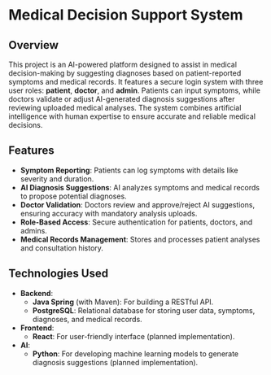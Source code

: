 # Medical Decision Support System

## Overview
This project is an AI-powered platform designed to assist in medical decision-making by suggesting diagnoses based on patient-reported symptoms and medical records. It features a secure login system with three user roles: **patient**, **doctor**, and **admin**. Patients can input symptoms, while doctors validate or adjust AI-generated diagnosis suggestions after reviewing uploaded medical analyses. The system combines artificial intelligence with human expertise to ensure accurate and reliable medical decisions.

## Features
- **Symptom Reporting**: Patients can log symptoms with details like severity and duration.
- **AI Diagnosis Suggestions**: AI analyzes symptoms and medical records to propose potential diagnoses.
- **Doctor Validation**: Doctors review and approve/reject AI suggestions, ensuring accuracy with mandatory analysis uploads.
- **Role-Based Access**: Secure authentication for patients, doctors, and admins.
- **Medical Records Management**: Stores and processes patient analyses and consultation history.

## Technologies Used
- **Backend**:
  - **Java Spring** (with Maven): For building a RESTful API.
  - **PostgreSQL**: Relational database for storing user data, symptoms, diagnoses, and medical records.
- **Frontend**:
  - **React**: For user-friendly interface (planned implementation).
- **AI**:
  - **Python**: For developing machine learning models to generate diagnosis suggestions (planned implementation).

